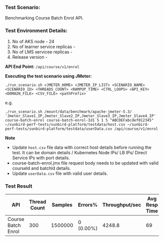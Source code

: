 ### Test Scenario:

Benchmarking Course Batch Enrol API.


### Test Environment Details:
1. No of AKS node - 24
2. No of learner service replicas - 
3. No of LMS servicee replicas - 
4. Release version - 


**API End Point:** 
`/api/course/v1/enrol`


**Executing the test scenario using JMeter:**

```./run_scenario.sh <JMETER_HOME> <JMETER_IP_LIST> <SCENARIO_NAME> <SCENARIO_ID> <THREADS_COUNT> <RAMPUP_TIME> <CTRL_LOOPS> <API_KEY> <DOMAIN_FILE> <CSV_FILE> <pathPrefix>```

e.g.

```./run_scenario.sh /mount/data/benchmark/apache-jmeter-5.3/ 'Jmeter_Slave1_IP,Jmeter_Slave2_IP,Jmeter_Slave3_IP,Jmeter_Slave4_IP' course-batch-enrol course-batch-enrol-Id1 5 1 5 "ABCDEFabcdef012345" ~/sunbird-perf-tests/sunbird-platform/testdata/host.csv ~/sunbird-perf-tests/sunbird-platform/testdata/userData.csv /api/course/v1/enrol```


**Note**
- Update `host.csv` file data with correct host details before running the test. It can be domain details / Kubernetes Node IPs/ LB IPs/ Direct Service IPs with port details.
- course-batch-enrol.jmx file request body needs to be updated with valid courseId and batchId details.
- Update `userData.csv` file with valid user details. 


### Test Result

| API                 | Thread Count  | Samples  | Errors%   | Throughput/sec  |Avg Resp Time|  95th pct | 99th pct |
| ------------------- | ------------- | -------- | --------- | --------------- |-------------|-----------|----------|
| Course Batch Enrol  | 300           | 1500000  | 0 (0.00%) | 4248.8          |       69    |     110   |   130    |
